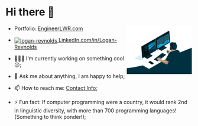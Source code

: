 <link rel="stylesheet" type="text/css" media="all" href="https://github.com/lwrgithub/lwrgithub/blob/main/style.css" />

# Hi there 👋


<img alt="person coding GIF" src="https://github.com/lwrgithub/lwrgithub/blob/main/code.gif?raw=true" width="35%" align="right" />



- Portfolio: [EngineerLWR.com](https://lwrgithub.github.io)
- <a href="https://linkedin.com/in/logan-reynolds" target="blank"><img align="center" src="https://raw.githubusercontent.com/rahuldkjain/github-profile-readme-generator/master/src/images/icons/Social/linked-in-alt.svg" alt="logan-reynolds" height="30" width="40" /> LinkedIn.com/in/Logan-Reynolds</a>

- 👨🏼‍💻 I’m currently working on something cool 😉;
- 💬 Ask me about anything, I am happy to help;
- 📫 How to reach me: [Contact Info](https://lwrgithub.github.io/#/contact);  

- ⚡ Fun fact: If computer programming were a country, it would rank 2nd in linguistic diversity, with more than 700 programming languages! (Something to think ponder!);
